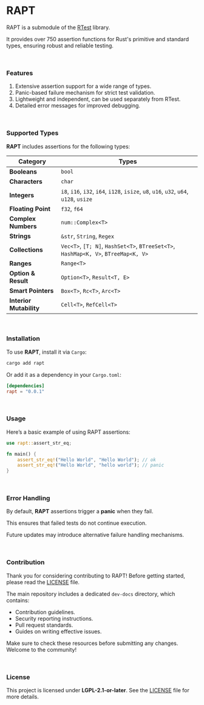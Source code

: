 # RAPT
RAPT is a submodule of the [RTest](https://github.com/IsMoreiraKt/RTest) library.

It provides over 750 assertion functions for Rust's primitive and standard types, ensuring robust and reliable testing.

<br>

### Features
1. Extensive assertion support for a wide range of types.
2. Panic-based failure mechanism for strict test validation.
3. Lightweight and independent, can be used separately from RTest.
4. Detailed error messages for improved debugging.

<br>

### Supported Types
**RAPT** includes assertions for the following types:

| Category                | Types                                                                                  |
|-------------------------|----------------------------------------------------------------------------------------|
| **Booleans**            | `bool`                                                                                 |
| **Characters**          | `char`                                                                                 |
| **Integers**            | `i8`, `i16`, `i32`, `i64`, `i128`, `isize`, `u8`, `u16`, `u32`, `u64`, `u128`, `usize` |
| **Floating Point**      | `f32`, `f64`                                                                           |
| **Complex Numbers**     | `num::Complex<T>`                                                                      |
| **Strings**             | `&str`, `String`, `Regex`                                                              |
| **Collections**         | `Vec<T>`, `[T; N]`, `HashSet<T>`, `BTreeSet<T>`, `HashMap<K, V>`, `BTreeMap<K, V>`     |
| **Ranges**              | `Range<T>`                                                                             |
| **Option & Result**     | `Option<T>`, `Result<T, E>`                                                            |
| **Smart Pointers**      | `Box<T>`, `Rc<T>`, `Arc<T>`                                                            |
| **Interior Mutability** | `Cell<T>`, `RefCell<T>`                                                                |

<br>

### Installation
To use **RAPT**, install it via `Cargo`:

```bash
cargo add rapt
```

Or add it as a dependency in your `Cargo.toml`:

```toml
[dependencies]
rapt = "0.0.1"
```

<br>

### Usage
Here’s a basic example of using RAPT assertions:

```rust
use rapt::assert_str_eq;

fn main() {
    assert_str_eq!("Hello World", "Hello World"); // ok
    assert_str_eq!("Hello World", "hello world"); // panic
}
```

<br>

### Error Handling
By default, **RAPT** assertions trigger a **panic** when they fail.

This ensures that failed tests do not continue execution.

Future updates may introduce alternative failure handling mechanisms.

<br>

### Contribution
Thank you for considering contributing to RAPT! Before getting started, please read the [LICENSE](./LICENSE) file.

The main repository includes a dedicated `dev-docs` directory, which contains:

- Contribution guidelines.
- Security reporting instructions.
- Pull request standards.
- Guides on writing effective issues.

Make sure to check these resources before submitting any changes. Welcome to the community!

<br>

### License
This project is licensed under **LGPL-2.1-or-later**. See the [LICENSE](./LICENSE) file for more details.
